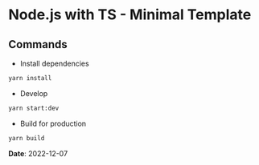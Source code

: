 # Node.js with TS - Minimal Template 

## Commands

- Install dependencies

```bash
yarn install
```

- Develop

```bash
yarn start:dev
```

- Build for production

```bash
yarn build
```

**Date**: 2022-12-07